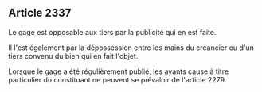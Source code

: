 Article 2337
----
Le gage est opposable aux tiers par la publicité qui en est faite.

Il l'est également par la dépossession entre les mains du créancier ou d'un
tiers convenu du bien qui en fait l'objet.

Lorsque le gage a été régulièrement publié, les ayants cause à titre particulier
du constituant ne peuvent se prévaloir de l'article 2279.
